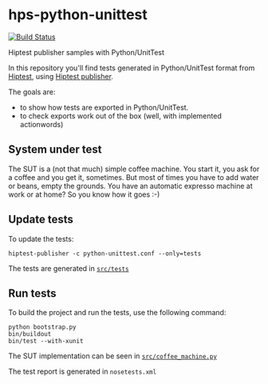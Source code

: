 # hps-python-unittest
[![Build Status](https://travis-ci.org/hiptest/hps-python-unittest.svg?branch=master)](https://travis-ci.org/hiptest/hps-python-unittest)

Hiptest publisher samples with Python/UnitTest

In this repository you'll find tests generated in Python/UnitTest format from [Hiptest](https://hiptest.com), using [Hiptest publisher](https://github.com/hiptest/hiptest-publisher).

The goals are:

 * to show how tests are exported in Python/UnitTest.
 * to check exports work out of the box (well, with implemented actionwords)

System under test
------------------

The SUT is a (not that much) simple coffee machine. You start it, you ask for a coffee and you get it, sometimes. But most of times you have to add water or beans, empty the grounds. You have an automatic expresso machine at work or at home? So you know how it goes :-)

Update tests
-------------


To update the tests:

    hiptest-publisher -c python-unittest.conf --only=tests

The tests are generated in [``src/tests``](https://github.com/hiptest/hps-python-unittest/tree/master/src/tests)

Run tests
---------


To build the project and run the tests, use the following command:

    python bootstrap.py
    bin/buildout
    bin/test --with-xunit

The SUT implementation can be seen in [``src/coffee_machine.py``](https://github.com/hiptest/hps-python-unittest/blob/master/src/coffee_machine.py)

The test report is generated in ```nosetests.xml```
